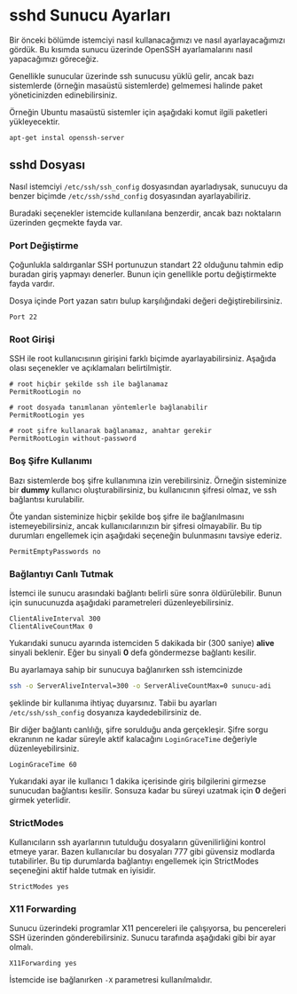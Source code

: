# sshd Sunucu Ayarları

Bir önceki bölümde istemciyi nasıl kullanacağımızı ve nasıl ayarlayacağımızı gördük. Bu kısımda sunucu üzerinde OpenSSH ayarlamalarını nasıl yapacağımızı göreceğiz.

Genellikle sunucular üzerinde ssh sunucusu yüklü gelir, ancak bazı sistemlerde (örneğin masaüstü sistemlerde) gelmemesi halinde paket yöneticinizden edinebilirsiniz.

Örneğin Ubuntu masaüstü sistemler için aşağıdaki komut ilgili paketleri yükleyecektir.

```apt-get instal openssh-server```

## sshd Dosyası

Nasıl istemciyi ```/etc/ssh/ssh_config``` dosyasından ayarladıysak, sunucuyu da benzer biçimde ```/etc/ssh/sshd_config``` dosyasından ayarlayabiliriz.

Buradaki seçenekler istemcide kullanılana benzerdir, ancak bazı noktaların üzerinden geçmekte fayda var.

### Port Değiştirme

Çoğunlukla saldırganlar SSH portunuzun standart 22 olduğunu tahmin edip buradan giriş yapmayı denerler. Bunun için genellikle portu değiştirmekte fayda vardır.

Dosya içinde Port yazan satırı bulup karşılığındaki değeri değiştirebilirsiniz.

```
Port 22
```

### Root Girişi

SSH ile root kullanıcısının girişini farklı biçimde ayarlayabilirsiniz. Aşağıda olası seçenekler ve açıklamaları belirtilmiştir.

```
# root hiçbir şekilde ssh ile bağlanamaz
PermitRootLogin no

# root dosyada tanımlanan yöntemlerle bağlanabilir
PermitRootLogin yes

# root şifre kullanarak bağlanamaz, anahtar gerekir
PermitRootLogin without-password
```

### Boş Şifre Kullanımı

Bazı sistemlerde boş şifre kullanımına izin verebilirsiniz. Örneğin sisteminize bir **dummy** kullanıcı oluşturabilirsiniz, bu kullanıcının şifresi olmaz, ve ssh bağlantısı kurulabilir.

Öte yandan sisteminize hiçbir şekilde boş şifre ile bağlanılmasını istemeyebilirsiniz, ancak kullanıcılarınızın bir şifresi olmayabilir. Bu tip durumları engellemek için aşağıdaki seçeneğin bulunmasını tavsiye ederiz.

```
PermitEmptyPasswords no
```

### Bağlantıyı Canlı Tutmak

İstemci ile sunucu arasındaki bağlantı belirli süre sonra öldürülebilir. Bunun için sunucunuzda aşağıdaki parametreleri düzenleyebilirsiniz.

```
ClientAliveInterval 300
ClientAliveCountMax 0
```

Yukarıdaki sunucu ayarında istemciden 5 dakikada bir (300 saniye) **alive** sinyali beklenir. Eğer bu sinyali **0** defa göndermezse bağlantı kesilir.

Bu ayarlamaya sahip bir sunucuya bağlanırken ssh istemcinizde

```bash
ssh -o ServerAliveInterval=300 -o ServerAliveCountMax=0 sunucu-adi
```

şeklinde bir kullanıma ihtiyaç duyarsınız. Tabii bu ayarları ```/etc/ssh/ssh_config``` dosyanıza kaydedebilirsiniz de.

Bir diğer bağlantı canlılığı, şifre sorulduğu anda gerçekleşir. Şifre sorgu ekranının ne kadar süreyle aktif kalacağını ```LoginGraceTime``` değeriyle düzenleyebilirsiniz.

```
LoginGraceTime 60
```

Yukarıdaki ayar ile kullanıcı 1 dakika içerisinde giriş bilgilerini girmezse sunucudan bağlantısı kesilir. Sonsuza kadar bu süreyi uzatmak için **0** değeri girmek yeterlidir.

### StrictModes

Kullanıcıların ssh ayarlarının tutulduğu dosyaların güvenilirliğini kontrol etmeye yarar. Bazen kullanıcılar bu dosyaları 777 gibi güvensiz modlarda tutabilirler. Bu tip durumlarda bağlantıyı engellemek için StrictModes seçeneğini aktif halde tutmak en iyisidir.

```
StrictModes yes
```

### X11 Forwarding

Sunucu üzerindeki programlar X11 pencereleri ile çalışıyorsa, bu pencereleri SSH üzerinden gönderebilirsiniz. Sunucu tarafında aşağıdaki gibi bir ayar olmalı.

```
X11Forwarding yes
```

İstemcide ise bağlanırken ```-X``` parametresi kullanılmalıdır.
